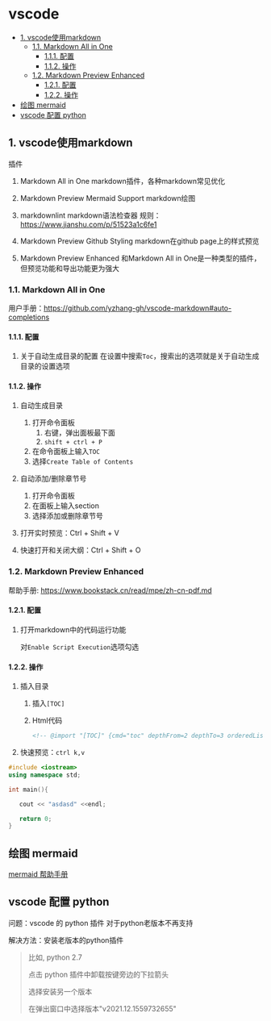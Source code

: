 # vscode

- [1. vscode使用markdown](#1-vscode使用markdown)
  - [1.1. Markdown All in One](#11-markdown-all-in-one)
    - [1.1.1. 配置](#111-配置)
    - [1.1.2. 操作](#112-操作)
  - [1.2. Markdown Preview Enhanced](#12-markdown-preview-enhanced)
    - [1.2.1. 配置](#121-配置)
    - [1.2.2. 操作](#122-操作)
- [绘图 mermaid](#绘图-mermaid)
- [vscode 配置 python](#vscode-配置-python)

## 1. vscode使用markdown

插件

1. Markdown All in One
    markdown插件，各种markdown常见优化

2. Markdown Preview Mermaid Support
   markdown绘图

3. markdownlint
    markdown语法检查器
    规则：<https://www.jianshu.com/p/51523a1c6fe1>

4. Markdown Preview Github Styling
   markdown在github page上的样式预览

5. Markdown Preview Enhanced
   和Markdown All in One是一种类型的插件，但预览功能和导出功能更为强大

### 1.1. Markdown All in One

用户手册：<https://github.com/yzhang-gh/vscode-markdown#auto-completions>

#### 1.1.1. 配置

1. 关于自动生成目录的配置
   在设置中搜索`Toc`，搜索出的选项就是关于自动生成目录的设置选项

#### 1.1.2. 操作

1. 自动生成目录
   1. 打开命令面板
      1. 右键，弹出面板最下面
      2. `shift + ctrl + P`
   2. 在命令面板上输入`TOC`
   3. 选择`Create Table of Contents`

2. 自动添加/删除章节号
   1. 打开命令面板
   2. 在面板上输入section
   3. 选择添加或删除章节号
3. 打开实时预览：Ctrl + Shift + V
4. 快速打开和关闭大纲：Ctrl + Shift + O

### 1.2. Markdown Preview Enhanced

帮助手册: <https://www.bookstack.cn/read/mpe/zh-cn-pdf.md>

#### 1.2.1. 配置

1. 打开markdown中的代码运行功能

   对`Enable Script Execution`选项勾选

#### 1.2.2. 操作

1. 插入目录

   1. 插入`[TOC]`
   2. Html代码

      ```markdown
      <!-- @import "[TOC]" {cmd="toc" depthFrom=2 depthTo=3 orderedList=false} -->
      ```

2. 快速预览：`ctrl k,v`

```c++
#include <iostream>
using namespace std;

int main(){

   cout << "asdasd" <<endl;

   return 0;
}
```

## 绘图 mermaid

[mermaid 帮助手册](https://mermaid.nodejs.cn/)

## vscode 配置 python

问题：vscode 的 python 插件 对于python老版本不再支持

解决方法：安装老版本的python插件
>比如, python 2.7
>
> 点击 python 插件中卸载按键旁边的下拉箭头
>
> 选择安装另一个版本
>
> 在弹出窗口中选择版本"v2021.12.1559732655"

